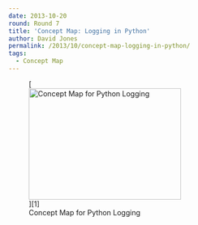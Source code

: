 ```yaml
---
date: 2013-10-20
round: Round 7
title: 'Concept Map: Logging in Python'
author: David Jones
permalink: /2013/10/concept-map-logging-in-python/
tags:
  - Concept Map
---
```

<figure id="attachment_4872" style="width: 300px;" class="wp-caption alignnone">[<img class="size-medium wp-image-4872" alt="Concept Map for Python Logging" src="http://files.software-carpentry.org/training-course/2013/10/hw1-300x220.jpg" width="300" height="220" />][1]<figcaption class="wp-caption-text">Concept Map for Python Logging</figcaption></figure>

 [1]: http://files.software-carpentry.org/training-course/2013/10/hw1.jpg

